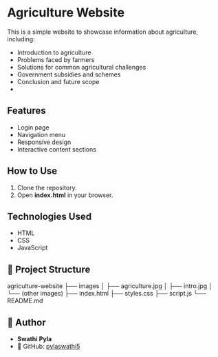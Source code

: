# Agriculture Website

This is a simple website to showcase information about agriculture, including:

- Introduction to agriculture
- Problems faced by farmers
- Solutions for common agricultural challenges
- Government subsidies and schemes
- Conclusion and future scope
- 
## Features
- Login page
- Navigation menu
- Responsive design
- Interactive content sections

## How to Use
1. Clone the repository.
2. Open **index.html** in your browser.

## Technologies Used
- HTML
- CSS
- JavaScript
  
## 📁 Project Structure
agriculture-website
├── images
│ ├── agriculture.jpg
│ ├── intro.jpg
│ └── (other images)
├── index.html
├── styles.css
├── script.js
└── README.md

## 👤 Author

- **Swathi Pyla**  
- 🔗 GitHub: [pylaswathi5](https://github.com/pylaswathi5)

